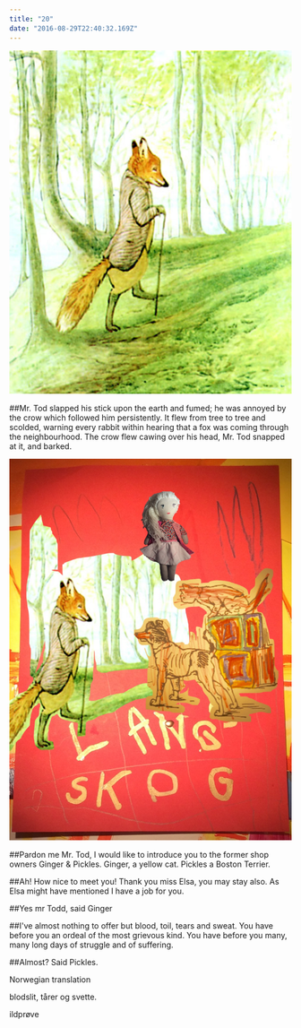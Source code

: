 ```yaml
---
title: "20"
date: "2016-08-29T22:40:32.169Z"
---
```



![Mr. Tod](./image031_thumb.jpg)

##Mr. Tod slapped his stick upon the earth and fumed; he  was  annoyed by the crow which followed him persistently. It flew from tree to tree and scolded, warning every rabbit within hearing that a fox was coming through the neighbourhood. The crow flew cawing over his head, Mr. Tod snapped at it, and barked.

![Mr. Tod](./lang_skog_elsa.jpg)

##Pardon me Mr. Tod, I would like to introduce you to the former shop owners Ginger & Pickles. Ginger, a yellow cat. Pickles a Boston Terrier.

##Ah! How nice to meet you! Thank you miss Elsa, you may stay also. As Elsa might have mentioned I have a job for you.

##Yes mr Todd, said Ginger

##I've almost nothing to offer but blood, toil, tears and sweat. You have before you an ordeal of the most grievous kind. You have before you many, many long days of struggle and of suffering.

##Almost? Said Pickles.

Norwegian translation

blodslit, tårer og svette.

ildprøve